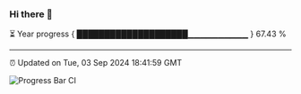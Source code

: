 ### Hi there 👋

⏳ Year progress { ████████████████████▁▁▁▁▁▁▁▁▁▁ } 67.43 %

---

⏰ Updated on Tue, 03 Sep 2024 18:41:59 GMT

![Progress Bar CI](https://github.com/IshwaranRudhara/GIT-ACTION/workflows/Progress%20Bar%20CI/badge.svg)
